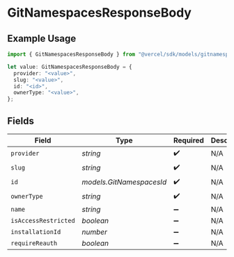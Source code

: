 # GitNamespacesResponseBody

## Example Usage

```typescript
import { GitNamespacesResponseBody } from "@vercel/sdk/models/gitnamespacesop.js";

let value: GitNamespacesResponseBody = {
  provider: "<value>",
  slug: "<value>",
  id: "<id>",
  ownerType: "<value>",
};
```

## Fields

| Field                    | Type                     | Required                 | Description              |
| ------------------------ | ------------------------ | ------------------------ | ------------------------ |
| `provider`               | *string*                 | :heavy_check_mark:       | N/A                      |
| `slug`                   | *string*                 | :heavy_check_mark:       | N/A                      |
| `id`                     | *models.GitNamespacesId* | :heavy_check_mark:       | N/A                      |
| `ownerType`              | *string*                 | :heavy_check_mark:       | N/A                      |
| `name`                   | *string*                 | :heavy_minus_sign:       | N/A                      |
| `isAccessRestricted`     | *boolean*                | :heavy_minus_sign:       | N/A                      |
| `installationId`         | *number*                 | :heavy_minus_sign:       | N/A                      |
| `requireReauth`          | *boolean*                | :heavy_minus_sign:       | N/A                      |